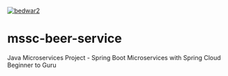 [![bedwar2](https://circleci.com/gh/bedwar2/mssc-beer-service.svg?style=svg)](https://app.circleci.com/pipelines/github/bedwar2/mssc-beer-service)
# mssc-beer-service

Java Microservices Project - Spring Boot Microservices with Spring Cloud Beginner to Guru
